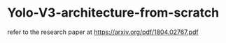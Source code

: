 # Yolo-V3-architecture-from-scratch

refer to the research paper at https://arxiv.org/pdf/1804.02767.pdf
